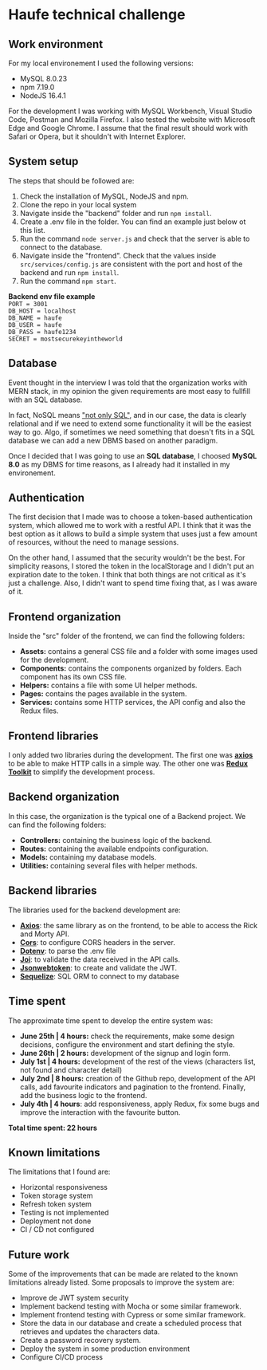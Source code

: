 # Haufe technical challenge
 
## Work environment

For my local environement I used the following versions:

 - MySQL 8.0.23
 - npm 7.19.0
 - NodeJS 16.4.1

For the development I was working with MySQL Workbench, Visual Studio Code, Postman and Mozilla Firefox.
I also tested the website with Microsoft Edge and Google Chrome. I assume that the final result should work with Safari or Opera, but it shouldn't with Internet Explorer.

## System setup
The steps that should be followed are:

 1. Check the installation of MySQL, NodeJS and npm.
 2. Clone the repo in your local system
 3. Navigate inside the "backend" folder and run `npm install`.
 4. Create a .env file in the folder. You can find an example just below ot this list.
 5. Run the command `node server.js` and check that the server is able to connect to the database.
 6. Navigate inside the "frontend". Check that the values inside `src/services/config.js` are consistent with the port and host of the backend and run `npm install`.
 7. Run the command `npm start`. 

**Backend env file example** <br>
`PORT = 3001`<br>
`DB_HOST = localhost` <br>
`DB_NAME = haufe` <br>
`DB_USER = haufe` <br>
`DB_PASS = haufe1234` <br>
`SECRET = mostsecurekeyintheworld` <br>

## Database
Event thought in the interview I was told that the organization works with MERN stack, in my opinion the given requirements are most easy to fullfill with an SQL database. 

In fact, NoSQL means ["not only SQL"](https://www.couchbase.com/resources/why-nosql), and in our case, the data is clearly relational and if we need to extend some functionality it will be the easiest way to go. Algo, if sometimes we need something that doesn't fits in a SQL database we can add a new DBMS based on another paradigm.

Once I decided that I was going to use an **SQL database**, I choosed **MySQL 8.0** as my DBMS for time reasons, as I already had it installed in my environement.


## Authentication
The first decision that I made was to choose a token-based authentication system, which allowed me to work with a restful API.
I think that it was the best option as it allows to build a simple system that uses just a few amount of resources, without the need to manage sessions. 

On the other hand, I assumed that the security wouldn't be the best. For simplicity reasons, I stored the token in the localStorage and I didn't put an expiration date to the token. I think that both things are not critical as it's just a challenge. Also, I didn't want to spend time fixing that, as I was aware of it.


## Frontend organization
Inside the "src" folder of the frontend, we can find the following folders:

 - **Assets:** contains a general CSS file and a folder with some images used for the development.
 - **Components:** contains the components organized by folders. Each component has its own CSS file.
 - **Helpers:** contains a file with some UI helper methods.
 - **Pages:** contains the pages available in the system.
 - **Services:** contains some HTTP services, the API config and also the Redux files.



## Frontend libraries
I only added two libraries during the development. The first one was [**axios**](https://www.npmjs.com/package/axios) to be able to make HTTP calls in a simple way. The other one was [**Redux Toolkit**](https://www.npmjs.com/package/@reduxjs/toolkit) to simplify the development process.
  

## Backend organization

In this case, the organization is the typical one of a Backend project. We can find the following folders:

 - **Controllers:** containing the business logic of the backend.
 - **Routes:** containing the available endpoints configuration.
 - **Models:** containing my database models.
 - **Utilities:** containing several files with helper methods.

## Backend libraries
The libraries used for the backend development are:

 - [**Axios**](https://www.npmjs.com/package/axios): the same library as on the frontend, to be able to access the Rick and Morty API.
 - [**Cors**](https://www.npmjs.com/package/cors): to configure CORS headers in the server.
 - [**Dotenv**](https://www.npmjs.com/package/dotenv): to parse the .env file
 - [**Joi**](https://www.npmjs.com/package/joi): to validate the data received in the API calls.
 - [**Jsonwebtoken**](https://www.npmjs.com/package/jsonwebtoken): to create and validate the JWT.
 - [**Sequelize**](https://www.npmjs.com/package/sequelize): SQL ORM to connect to my database

  
## Time spent
The approximate time spent to develop the entire system was:

 - **June 25th | 4 hours:** check the requirements, make some design decisions, configure the environment and start defining the style.
 - **June 26th | 2 hours:** development of the signup and login form.
 - **July 1st | 4 hours:** development of the rest of the views (characters list, not found and character detail)
 -  **July 2nd | 8 hours:** creation of the Github repo, development of the API calls, add favourite indicators and pagination to the frontend. Finally, add the business logic to the frontend.
 - **July 4th | 4 hours**: add responsiveness, apply Redux, fix some bugs and improve the interaction with the favourite button.

**Total time spent: 22 hours** 

## Known limitations
The limitations that I found are:

 - Horizontal responsiveness
 - Token storage system
 - Refresh token system
 - Testing is not implemented
 - Deployment not done
 - CI / CD not configured

## Future work
Some of the improvements that can be made are related to the known limitations already listed. Some proposals to improve the system are:

 - Improve de JWT system security
 - Implement backend testing with Mocha or some similar framework.
 - Implement frontend testing with Cypress or some similar framework.
 - Store the data in our database and create a scheduled process that retrieves and updates the characters data.
 - Create a password recovery system.
 - Deploy the system in some production environment
 - Configure CI/CD process

